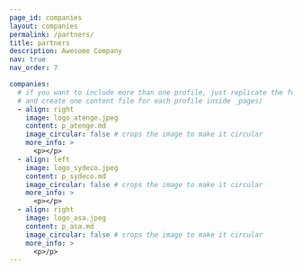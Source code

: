 ```yaml
---
page_id: companies
layout: companies
permalink: /partners/
title: partners
description: Awesome Company
nav: true
nav_order: 7

companies:
  # if you want to include more than one profile, just replicate the following block
  # and create one content file for each profile inside _pages/
  - align: right
    image: logo_atenge.jpeg
    content: p_atenge.md
    image_circular: false # crops the image to make it circular
    more_info: >
      <p></p>
  - align: left
    image: logo_sydeco.jpeg
    content: p_sydeco.md
    image_circular: false # crops the image to make it circular
    more_info: >
      <p></p>
  - align: right
    image: logo_asa.jpeg
    content: p_asa.md
    image_circular: false # crops the image to make it circular
    more_info: >
      <p>/p>
---
```

